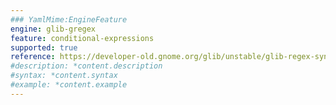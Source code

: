 ```yaml
---
### YamlMime:EngineFeature
engine: glib-gregex
feature: conditional-expressions
supported: true
reference: https://developer-old.gnome.org/glib/unstable/glib-regex-syntax.html#id-1.5.25.18
#description: *content.description
#syntax: *content.syntax
#example: *content.example
---
```

